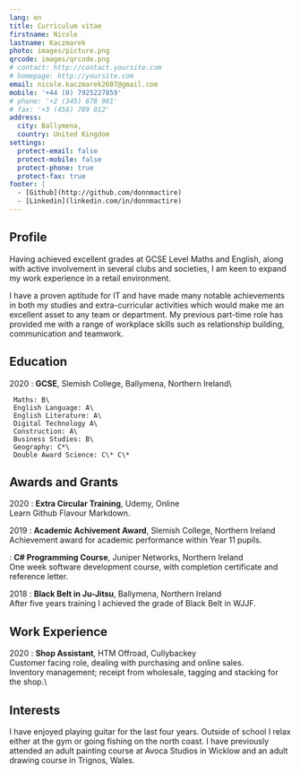 ```yaml
---
lang: en
title: Curriculum vitae
firstname: Nicole
lastname: Kaczmarek
photo: images/picture.png
qrcode: images/qrcode.png
# contact: http://contact.yoursite.com
# homepage: http://yoursite.com
email: nicole.kaczmarek2607@gmail.com
mobile: '+44 (0) 7925227859'
# phone: '+2 (345) 678 901'
# fax: '+3 (456) 789 012'
address:
  city: Ballymena, 
  country: United Kingdom
settings:
  protect-email: false
  protect-mobile: false
  protect-phone: true
  protect-fax: true
footer: |
  - [Github](http://github.com/donnmactire)
  - [Linkedin](linkedin.com/in/donnmactire)
---
```


Profile
-------

Having achieved excellent grades at GCSE Level Maths and English, along with active involvement in several clubs and societies, I am keen to expand my work experience in a retail environment.

I have a proven aptitude for IT and have made many notable achievements in both my studies and extra-curricular activities which would make me an excellent asset to any team or department. My previous part-time role has provided me with a range of workplace skills such as relationship building, communication and teamwork.

Education
---------

2020
:    **GCSE**, Slemish College, Ballymena, Northern Ireland\ 

     Maths: B\
     English Language: A\
     English Literature: A\
     Digital Technology A\
     Construction: A\
     Business Studies: B\
     Geography: C*\
     Double Award Science: C\* C\*

Awards and Grants
-----------------
2020
:    **Extra Circular Training**, Udemy, Online \
    Learn Github Flavour Markdown.

2019
:    **Academic Achivement Award**, Slemish College, Northern Ireland \
    Achievement award for academic performance within Year 11 pupils.

:    **C# Programming Course**, Juniper Networks, Northern Ireland \
    One week software development course, with completion certificate and reference letter.

2018
:    **Black Belt in Ju-Jitsu**, Ballymena, Northern Ireland \
    After five years training I achieved the grade of Black Belt in WJJF.

Work Experience
---------------

2020
:    **Shop Assistant**, HTM Offroad, Cullybackey \
    Customer facing role, dealing with purchasing and online sales.\
    Inventory management; receipt from wholesale, tagging and stacking for the shop.\

Interests
---------

I have enjoyed playing guitar for the last four years.  Outside of school I relax either at the gym or going fishing on the north coast.  I have previously attended an adult painting course at Avoca Studios in Wicklow and an adult drawing course in Trignos, Wales.
